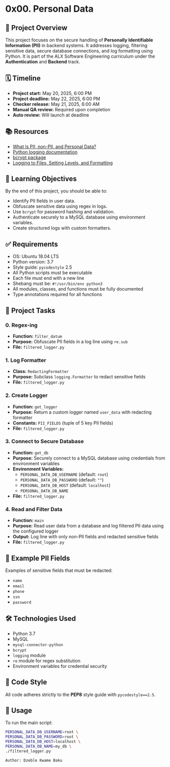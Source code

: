 # 0x00. Personal Data

## 📁 Project Overview

This project focuses on the secure handling of **Personally Identifiable Information (PII)** in backend systems. It addresses logging, filtering sensitive data, secure database connections, and log formatting using Python. It is part of the ALX Software Engineering curriculum under the **Authentication** and **Backend** track.

## 🗓️ Timeline

- **Project start:** May 20, 2025, 6:00 PM  
- **Project deadline:** May 22, 2025, 6:00 PM  
- **Checker release:** May 21, 2025, 6:00 AM  
- **Manual QA review:** Required upon completion  
- **Auto review:** Will launch at deadline  

## 📚 Resources

- [What Is PII, non-PII, and Personal Data?](https://en.wikipedia.org/wiki/Personal_data)
- [Python logging documentation](https://docs.python.org/3/library/logging.html)
- [bcrypt package](https://pypi.org/project/bcrypt/)
- [Logging to Files, Setting Levels, and Formatting](https://realpython.com/python-logging/)

## 🎯 Learning Objectives

By the end of this project, you should be able to:

- Identify PII fields in user data.
- Obfuscate sensitive data using regex in logs.
- Use `bcrypt` for password hashing and validation.
- Authenticate securely to a MySQL database using environment variables.
- Create structured logs with custom formatters.

## ✅ Requirements

- OS: Ubuntu 18.04 LTS
- Python version: 3.7
- Style guide: `pycodestyle` 2.5
- All Python scripts must be executable
- Each file must end with a new line
- Shebang must be: `#!/usr/bin/env python3`
- All modules, classes, and functions must be fully documented
- Type annotations required for all functions

## 🧪 Project Tasks

### 0. Regex-ing

- **Function:** `filter_datum`
- **Purpose:** Obfuscate PII fields in a log line using `re.sub`
- **File:** `filtered_logger.py`

### 1. Log Formatter

- **Class:** `RedactingFormatter`
- **Purpose:** Subclass `logging.Formatter` to redact sensitive fields
- **File:** `filtered_logger.py`

### 2. Create Logger

- **Function:** `get_logger`
- **Purpose:** Return a custom logger named `user_data` with redacting formatter
- **Constants:** `PII_FIELDS` (tuple of 5 key PII fields)
- **File:** `filtered_logger.py`

### 3. Connect to Secure Database

- **Function:** `get_db`
- **Purpose:** Securely connect to a MySQL database using credentials from environment variables
- **Environment Variables:**
  - `PERSONAL_DATA_DB_USERNAME` (default: `root`)
  - `PERSONAL_DATA_DB_PASSWORD` (default: `""`)
  - `PERSONAL_DATA_DB_HOST` (default: `localhost`)
  - `PERSONAL_DATA_DB_NAME`
- **File:** `filtered_logger.py`

### 4. Read and Filter Data

- **Function:** `main`
- **Purpose:** Read user data from a database and log filtered PII data using the configured logger
- **Output:** Log line with only non-PII fields and redacted sensitive fields
- **File:** `filtered_logger.py`

## 🔐 Example PII Fields

Examples of sensitive fields that must be redacted:
- `name`
- `email`
- `phone`
- `ssn`
- `password`

## 🛠️ Technologies Used

- Python 3.7
- MySQL
- `mysql-connector-python`
- `bcrypt`
- `logging` module
- `re` module for regex substitution
- Environment variables for credential security

## 🧼 Code Style

All code adheres strictly to the **PEP8** style guide with `pycodestyle==2.5`.

## 🧾 Usage

To run the main script:
```bash
PERSONAL_DATA_DB_USERNAME=root \
PERSONAL_DATA_DB_PASSWORD=root \
PERSONAL_DATA_DB_HOST=localhost \
PERSONAL_DATA_DB_NAME=my_db \
./filtered_logger.py

Author: Dzeble Kwame Baku
